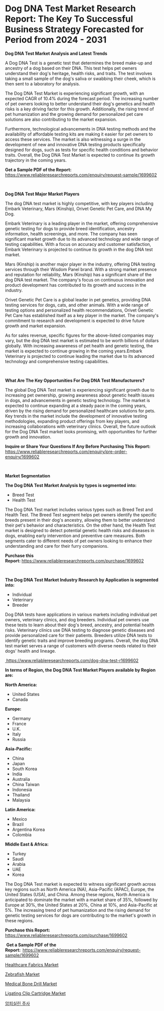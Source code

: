 <p><h1>Dog DNA Test Market Research Report: The Key To Successful Business Strategy Forecasted for Period from 2024 - 2031</h1></p><p><strong>Dog DNA Test Market Analysis and Latest Trends</strong></p>
<p><p>A Dog DNA Test is a genetic test that determines the breed make-up and ancestry of a dog based on their DNA. This test helps pet owners understand their dog's heritage, health risks, and traits. The test involves taking a small sample of the dog's saliva or swabbing their cheek, which is then sent to a laboratory for analysis.</p><p>The Dog DNA Test Market is experiencing significant growth, with an expected CAGR of 10.4% during the forecast period. The increasing number of pet owners looking to better understand their dog's genetics and health risks is a key driving factor for this growth. Additionally, the rising trend of pet humanization and the growing demand for personalized pet care solutions are also contributing to the market expansion.</p><p>Furthermore, technological advancements in DNA testing methods and the availability of affordable testing kits are making it easier for pet owners to access these services. The market is also witnessing a surge in the development of new and innovative DNA testing products specifically designed for dogs, such as tests for specific health conditions and behavior traits. Overall, the Dog DNA Test Market is expected to continue its growth trajectory in the coming years.</p></p>
<p><strong>Get a Sample PDF of the Report:&nbsp;</strong> <a href="https://www.reliableresearchreports.com/enquiry/request-sample/1699602">https://www.reliableresearchreports.com/enquiry/request-sample/1699602</a></p>
<p>&nbsp;</p>
<p><strong>Dog DNA Test Major Market Players</strong></p>
<p><p>The dog DNA test market is highly competitive, with key players including Embark Veterinary, Mars (Kinship), Orivet Genetic Pet Care, and DNA My Dog. </p><p>Embark Veterinary is a leading player in the market, offering comprehensive genetic testing for dogs to provide breed identification, ancestry information, health screenings, and more. The company has seen significant market growth due to its advanced technology and wide range of testing capabilities. With a focus on accuracy and customer satisfaction, Embark Veterinary is projected to continue its growth in the dog DNA test market.</p><p>Mars (Kinship) is another major player in the industry, offering DNA testing services through their Wisdom Panel brand. With a strong market presence and reputation for reliability, Mars (Kinship) has a significant share of the dog DNA test market. The company's focus on continuous innovation and product development has contributed to its growth and success in the industry.</p><p>Orivet Genetic Pet Care is a global leader in pet genetics, providing DNA testing services for dogs, cats, and other animals. With a wide range of testing options and personalized health recommendations, Orivet Genetic Pet Care has established itself as a key player in the market. The company's commitment to research and development is expected to drive future growth and market expansion.</p><p>As for sales revenue, specific figures for the above-listed companies may vary, but the dog DNA test market is estimated to be worth billions of dollars globally. With increasing awareness of pet health and genetic testing, the market is expected to continue growing in the coming years.Embark Veterinary is projected to continue leading the market due to its advanced technology and comprehensive testing capabilities.</p></p>
<p>&nbsp;</p>
<p><strong>What Are The Key Opportunities For Dog DNA Test Manufacturers?</strong></p>
<p><p>The global Dog DNA Test market is experiencing significant growth due to increasing pet ownership, growing awareness about genetic health issues in dogs, and advancements in genetic testing technology. The market is expected to continue expanding at a steady pace in the coming years, driven by the rising demand for personalized healthcare solutions for pets. Key trends in the market include the development of innovative testing methodologies, expanding product offerings from key players, and increasing collaborations with veterinary clinics. Overall, the future outlook for the Dog DNA Test market looks promising, with opportunities for further growth and innovation.</p></p>
<p><strong>Inquire or Share Your Questions If Any Before Purchasing This Report:</strong> <a href="https://www.reliableresearchreports.com/enquiry/pre-order-enquiry/1699602">https://www.reliableresearchreports.com/enquiry/pre-order-enquiry/1699602</a></p>
<p>&nbsp;</p>
<p><strong>Market Segmentation</strong></p>
<p><strong>The Dog DNA Test Market Analysis by types is segmented into:</strong></p>
<p><ul><li>Breed Test</li><li>Health Test</li></ul></p>
<p><p>The Dog DNA Test market includes various types such as Breed Test and Health Test. The Breed Test segment helps pet owners identify the specific breeds present in their dog's ancestry, allowing them to better understand their pet's behavior and characteristics. On the other hand, the Health Test market is designed to detect potential genetic health risks and diseases in dogs, enabling early intervention and preventive care measures. Both segments cater to different needs of pet owners looking to enhance their understanding and care for their furry companions.</p></p>
<p><strong>Purchase this Report:&nbsp;</strong><a href="https://www.reliableresearchreports.com/purchase/1699602">https://www.reliableresearchreports.com/purchase/1699602</a></p>
<p>&nbsp;</p>
<p><strong>The Dog DNA Test Market Industry Research by Application is segmented into:</strong></p>
<p><ul><li>Individual</li><li>Veterinary</li><li>Breeder</li></ul></p>
<p><p>Dog DNA tests have applications in various markets including individual pet owners, veterinary clinics, and dog breeders. Individual pet owners use these tests to learn about their dog's breed, ancestry, and potential health risks. Veterinary clinics use DNA testing to diagnose genetic diseases and provide personalized care for their patients. Breeders utilize DNA tests to identify genetic traits and improve breeding programs. Overall, the dog DNA test market serves a range of customers with diverse needs related to their dogs' health and lineage.</p></p>
<p><a href="https://www.reliableresearchreports.com/dog-dna-test-r1699602">&nbsp;https://www.reliableresearchreports.com/dog-dna-test-r1699602</a></p>
<p><strong>In terms of Region, the Dog DNA Test Market Players available by Region are:</strong></p>
<p>
    <p> <strong> North America: </strong>
        <ul>
            <li>United States</li>
            <li>Canada</li>
        </ul>
        </p> 
    <p> <strong> Europe: </strong>
        <ul>
            <li>Germany</li>
            <li>France</li>
            <li>U.K.</li>
            <li>Italy</li>
            <li>Russia</li>
        </ul>
        </p> 
    <p> <strong> Asia-Pacific: </strong>
        <ul>
            <li>China</li>
            <li>Japan</li>
            <li>South Korea</li>
            <li>India</li>
            <li>Australia</li>
            <li>China Taiwan</li>
            <li>Indonesia</li>
            <li>Thailand</li>
            <li>Malaysia</li>
        </ul>
        </p> 
    <p> <strong> Latin America: </strong>
        <ul>
            <li>Mexico</li>
            <li>Brazil</li>
            <li>Argentina Korea</li>
            <li>Colombia</li>
        </ul>
        </p> 
    <p> <strong> Middle East & Africa: </strong>
        <ul>
            <li>Turkey</li>
            <li>Saudi</li>
            <li>Arabia</li>
            <li>UAE</li>
            <li>Korea</li>
        </ul>
    </p>
    </p>
<p><p>The Dog DNA Test market is expected to witness significant growth across key regions such as North America (NA), Asia-Pacific (APAC), Europe, the United States (USA), and China. Among these regions, North America is anticipated to dominate the market with a market share of 35%, followed by Europe at 30%, the United States at 20%, China at 10%, and Asia-Pacific at 5%. The increasing trend of pet humanization and the rising demand for genetic testing services for dogs are contributing to the market's growth in these regions.</p></p>
<p><strong>Purchase this Report: </strong><a href="https://www.reliableresearchreports.com/purchase/1699602">https://www.reliableresearchreports.com/purchase/1699602</a></p>
<p>&nbsp;<strong>Get a Sample PDF of the Report:&nbsp;&nbsp;</strong><a href="https://www.reliableresearchreports.com/enquiry/request-sample/1699602">https://www.reliableresearchreports.com/enquiry/request-sample/1699602</a></p>
<p><strong></strong></p>
<p><p><a href="https://github.com/qrkceaah30/Market-Research-Report-List-1/blob/main/healthcare-fabrics-market.md">Healthcare Fabrics Market</a></p><p><a href="https://github.com/francesprichey/Market-Research-Report-List-1/blob/main/zebrafish-market.md">Zebrafish Market</a></p><p><a href="https://github.com/caicuccucga/Market-Research-Report-List-1/blob/main/medical-bone-drill-market.md">Medical Bone Drill Market</a></p><p><a href="https://github.com/marshallymanow/Market-Research-Report-List-1/blob/main/ligating-clip-cartridge-market.md">Ligating Clip Cartridge Market</a></p><p><a href="https://github.com/JosefaRice/Market-Research-Report-List-2/blob/main/310420175605.md">암피실린 주사</a></p></p>